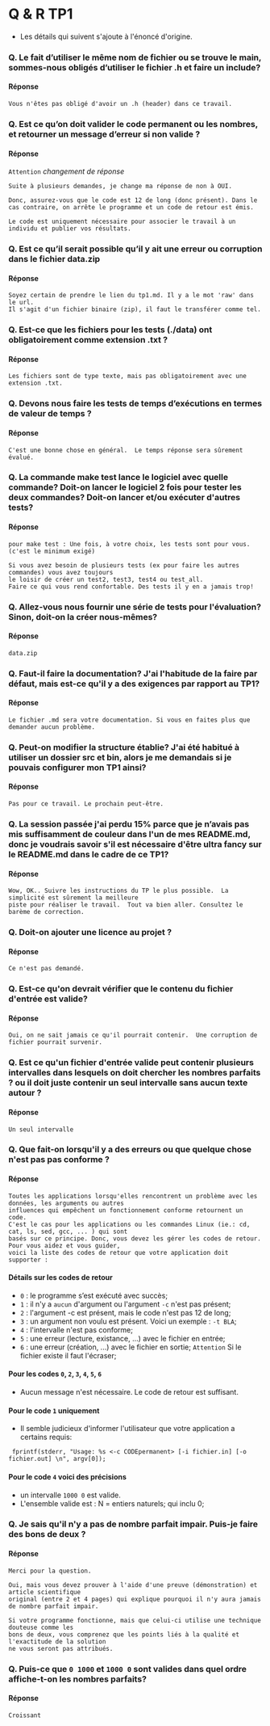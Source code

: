 # Q & R TP1

+ Les détails qui suivent s'ajoute à l'énoncé d'origine.

### Q. Le fait d’utiliser le même nom de fichier ou se trouve le main, sommes-nous obligés d’utiliser le fichier .h et faire un include?
#### Réponse 
~~~~
Vous n'êtes pas obligé d'avoir un .h (header) dans ce travail.
~~~~

### Q. Est ce qu’on doit valider le code permanent ou les nombres, et retourner un message d’erreur si non valide ?
#### Réponse
`Attention` *changement de réponse*
~~~~
Suite à plusieurs demandes, je change ma réponse de non à OUI.

Donc, assurez-vous que le code est 12 de long (donc présent). Dans le 
cas contraire, on arrête le programme et un code de retour est émis.

Le code est uniquement nécessaire pour associer le travail à un
individu et publier vos résultats.
~~~~


### Q. Est ce qu’il serait possible qu’il y ait une erreur ou corruption dans le fichier data.zip
#### Réponse
~~~~
Soyez certain de prendre le lien du tp1.md. Il y a le mot 'raw' dans le url.
Il s'agit d'un fichier binaire (zip), il faut le transférer comme tel.
~~~~


### Q. Est-ce que les fichiers pour les tests (./data) ont obligatoirement comme extension .txt ?
#### Réponse
~~~~
Les fichiers sont de type texte, mais pas obligatoirement avec une extension .txt.
~~~~


### Q. Devons nous faire les tests de temps d’exécutions en termes de valeur de temps ?
#### Réponse
~~~~
C'est une bonne chose en général.  Le temps réponse sera sûrement évalué.
~~~~

### Q.  La commande make test lance le logiciel avec quelle commande? Doit-on lancer le logiciel 2 fois pour tester les deux commandes? Doit-on lancer et/ou exécuter d'autres tests?
#### Réponse
~~~~
pour make test : Une fois, à votre choix, les tests sont pour vous. (c'est le minimum exigé)

Si vous avez besoin de plusieurs tests (ex pour faire les autres commandes) vous avez toujours
le loisir de créer un test2, test3, test4 ou test_all.  
Faire ce qui vous rend confortable. Des tests il y en a jamais trop!
~~~~
### Q. Allez-vous nous fournir une série de tests pour l'évaluation? Sinon, doit-on la créer nous-mêmes?
#### Réponse
~~~~
data.zip
~~~~

### Q. Faut-il faire la documentation? J'ai l'habitude de la faire par défaut, mais est-ce qu'il y a des exigences par rapport au TP1?
#### Réponse
~~~~
Le fichier .md sera votre documentation. Si vous en faites plus que demander aucun problème.
~~~~

### Q. Peut-on modifier la structure établie? J'ai été habitué à utiliser un dossier src et bin, alors je me demandais si je pouvais configurer mon TP1 ainsi?
#### Réponse
~~~~
Pas pour ce travail. Le prochain peut-être.
~~~~

### Q. La session passée j'ai perdu 15% parce que je n’avais pas mis suffisamment de couleur dans l'un de mes README.md, donc je voudrais savoir s'il est nécessaire d'être ultra fancy sur le README.md dans le cadre de ce TP1?
#### Réponse
~~~~
Wow, OK.. Suivre les instructions du TP le plus possible.  La simplicité est sûrement la meilleure
piste pour réaliser le travail.  Tout va bien aller. Consultez le barème de correction.
~~~~

### Q. Doit-on ajouter une licence au projet ?
#### Réponse
~~~~
Ce n'est pas demandé.
~~~~

### Q. Est-ce qu'on devrait vérifier que le contenu du fichier d'entrée est valide?
#### Réponse
~~~~
Oui, on ne sait jamais ce qu'il pourrait contenir.  Une corruption de fichier pourrait survenir.
~~~~

### Q. Est ce qu'un fichier d'entrée valide peut contenir plusieurs intervalles dans lesquels on doit chercher les nombres parfaits ? ou il doit juste contenir un seul intervalle sans aucun texte autour ?
#### Réponse
~~~~
Un seul intervalle
~~~~

### Q. Que fait-on lorsqu'il y a des erreurs ou que quelque chose n'est pas pas conforme ?
#### Réponse
~~~~
Toutes les applications lorsqu'elles rencontrent un problème avec les données, les arguments ou autres
influences qui empêchent un fonctionnement conforme retournent un code.
C'est le cas pour les applications ou les commandes Linux (ie.: cd, cat, ls, sed, gcc, ... ) qui sont 
basés sur ce principe. Donc, vous devez les gérer les codes de retour.  Pour vous aidez et vous guider,
voici la liste des codes de retour que votre application doit supporter :
~~~~
#### Détails sur les codes de retour
+ `0` : le programme s’est exécuté avec succès;
+ `1` : il n'y a `aucun` d'argument ou l'argument `-c` n'est pas présent;
+ `2` : l'argument -c est présent, mais le code n'est pas 12 de long;
+ `3` : un argument non voulu est présent. Voici un exemple : `-t BLA`;
+ `4` : l'intervalle n'est pas conforme; 
+ `5` : une erreur (lecture, existance, ...) avec le fichier en entrée;
+ `6` : une erreur (création, ...) avec le fichier en sortie; `Attention` Si le fichier existe il faut l'écraser;

#### Pour les codes `0`, `2`, `3`, `4`, `5`, `6` 
 + Aucun message n'est nécessaire. Le code de retour est suffisant.

#### Pour le code `1` uniquement
 + Il semble judicieux d'informer l'utilisateur que votre application a certains requis: 
~~~~ 
 fprintf(stderr, "Usage: %s <-c CODEpermanent> [-i fichier.in] [-o fichier.out] \n", argv[0]);
~~~~
#### Pour le code `4` voici des précisions
+ un intervalle `1000 0` est valide.
+ L'ensemble valide est : N = entiers naturels; qui inclu 0;

### Q. Je sais qu'il n'y a pas de nombre parfait impair. Puis-je faire des bons de deux ?
#### Réponse
~~~~
Merci pour la question. 

Oui, mais vous devez prouver à l'aide d'une preuve (démonstration) et article scientifique 
original (entre 2 et 4 pages) qui explique pourquoi il n'y aura jamais de nombre parfait impair.

Si votre programme fonctionne, mais que celui-ci utilise une technique douteuse comme les
bons de deux, vous comprenez que les points liés à la qualité et l'exactitude de la solution
ne vous seront pas attribués.
~~~~

### Q. Puis-ce que `0 1000` et `1000 0` sont valides dans quel ordre affiche-t-on les nombres parfaits?
#### Réponse
~~~~
Croissant
~~~~
